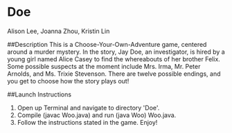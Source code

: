 # Doe
Alison Lee, Joanna Zhou, Kristin Lin

##Description
This is a Choose-Your-Own-Adventure game, centered around a murder mystery. In the story, Jay Doe, an investigator, is hired by a young girl named Alice Casey to find the whereabouts of her brother Felix. Some possible suspects at the moment include Mrs. Irma, Mr. Peter Arnolds, and Ms. Trixie Stevenson. There are twelve possible endings, and you get to choose how the story plays out! 

##Launch Instructions
1. Open up Terminal and navigate to directory 'Doe'.
2. Compile (javac Woo.java) and run (java Woo) Woo.java.
3. Follow the instructions stated in the game. Enjoy!
